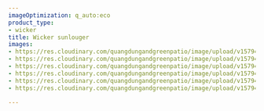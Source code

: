 ```yaml
---
imageOptimization: q_auto:eco
product_type:
- wicker
title: Wicker sunlouger
images:
- https://res.cloudinary.com/quangdungandgreenpatio/image/upload/v1579401422/posts/DSC_5623_rwejyi.jpg
- https://res.cloudinary.com/quangdungandgreenpatio/image/upload/v1579401422/posts/DSC_5622_zqy0l0.jpg
- https://res.cloudinary.com/quangdungandgreenpatio/image/upload/v1579401422/posts/DSC_5621_rjux3b.jpg
- https://res.cloudinary.com/quangdungandgreenpatio/image/upload/v1579401422/posts/DSC_5625_ezcduw.jpg
- https://res.cloudinary.com/quangdungandgreenpatio/image/upload/v1579401422/posts/DSC_5630_hcn0yj.jpg
- https://res.cloudinary.com/quangdungandgreenpatio/image/upload/v1579401422/posts/DSC_5629_rppymo.jpg

---
```

